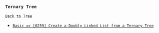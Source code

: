 ### `Ternary Tree`

[`Back to Tree`](../16-tree.md)

* [`Basic => [0259] Create a Doubly Linked List from a Ternary Tree`]()
